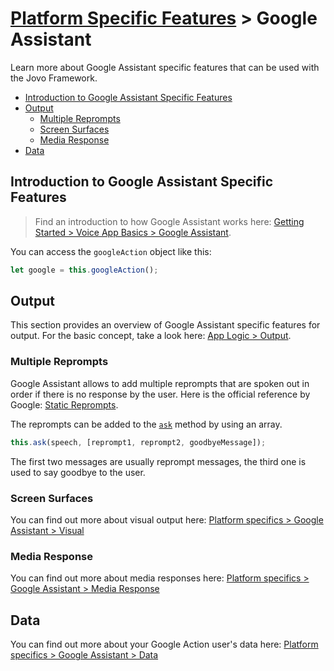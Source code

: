# [Platform Specific Features](../) > Google Assistant

Learn more about Google Assistant specific features that can be used with the Jovo Framework.

* [Introduction to Google Assistant Specific Features](#introduction-to-google-assistant-specific-features)
* [Output](#output)
  * [Multiple Reprompts](#multiple-reprompts)
  * [Screen Surfaces](#screen-surfaces)
  * [Media Response](#media-response)
* [Data](#data)


## Introduction to Google Assistant Specific Features

> Find an introduction to how Google Assistant works here: [Getting Started > Voice App Basics > Google Assistant](../../01_getting-started/voice-app-basics.md#google-assistant).

You can access the `googleAction` object like this:

```javascript
let google = this.googleAction();
```

## Output

This section provides an overview of Google Assistant specific features for output. For the basic concept, take a look here: [App Logic > Output](../../04_app-logic/03_output). 

### Multiple Reprompts

Google Assistant allows to add multiple reprompts that are spoken out in order if there is no response by the user. Here is the official reference by Google: [Static Reprompts](https://developers.google.com/actions/assistant/reprompts#static_reprompts).

The reprompts can be added to the [`ask`](../../04_app-logic/03_output#ask) method by using an array.

```javascript
this.ask(speech, [reprompt1, reprompt2, goodbyeMessage]);
```

The first two messages are usually reprompt messages, the third one is used to say goodbye to the user.

### Screen Surfaces

You can find out more about visual output here: [Platform specifics > Google Assistant > Visual](./visual.md)

### Media Response

You can find out more about media responses here: [Platform specifics > Google Assistant > Media Response](./mediaresponse.md)

## Data

You can find out more about your Google Action user's data here: [Platform specifics > Google Assistant > Data](./data.md)